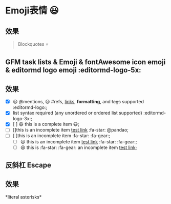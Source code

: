 # Emoji表情 :smiley:
## 效果  
> Blockquotes :star:

## GFM task lists & Emoji & fontAwesome icon emoji & editormd logo emoji :editormd-logo-5x:
## 效果  

- [x] :smiley: @mentions, :smiley: #refs, [links](), **formatting**, and <del>tags</del> supported :editormd-logo:;
- [x] list syntax required (any unordered or ordered list supported) :editormd-logo-3x:;
- [x] [ ] :smiley: this is a complete item :smiley:;
- [ ] []this is an incomplete item [test link](#) :fa-star: @pandao;
- [ ] [ ]this is an incomplete item :fa-star: :fa-gear:;
    - [ ] :smiley: this is an incomplete item [test link](#) :fa-star: :fa-gear:;
    - [ ] :smiley: this is  :fa-star: :fa-gear: an incomplete item [test link](#);

## 反斜杠 Escape
## 效果  

\*literal asterisks\*


